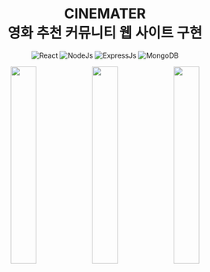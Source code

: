 <div align="center">
<h1>
CINEMATER </br>
영화 추천 커뮤니티 웹 사이트 구현
</h1>

<img alt="React" src ="https://img.shields.io/badge/React-61DAFB.svg?&style=for-the-badge&logo=React&logoColor=white"/>  <img alt="NodeJs" src="https://img.shields.io/badge/Node.js-339933?style=for-the-badge&logo=Node.js&logoColor=white"/>  <img alt="ExpressJs" src="https://img.shields.io/badge/Express.js-A8B9CC?style=for-the-badge&logo=Node.js&logoColor=white"/>  <img alt="MongoDB" src="https://img.shields.io/badge/MongoDB-47A248?style=for-the-badge&logo=MongoDB&logoColor=white"/>

<img src="https://user-images.githubusercontent.com/11794584/187943991-d4ada81d-81df-49fd-8ef3-886278cefffb.png" width="32%"/>
<img src="https://user-images.githubusercontent.com/11794584/187943870-ba00dd91-cc0a-4bb9-8d12-36752a416300.png" width="32%"/>
<img src="https://user-images.githubusercontent.com/11794584/187944097-9140e1b6-8b9c-4307-b615-da9b3d1c45a2.png" width="32%"/>
</div>
